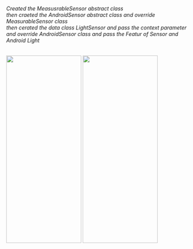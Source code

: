 <h6>
Created the MeasusrableSensor abstract class <br>
then craeted the AndroidSensor abstract class and override MeasurableSensor class  <br>
then cerated the data class LightSensor and pass the context parameter and override AndroidSensor class and pass the Featur of Sensor and Android Light <br> </h6> 

<img src="https://github.com/pushpak-gosavi/Sensor/assets/70949133/d5493cff-22f6-4f9e-a857-8697ba5db579" height = 500, width = 200 />
<img src="https://github.com/pushpak-gosavi/Sensor/assets/70949133/1ea59c58-0739-4fb5-91c5-b7bacbf1695f" height = 500, width= 200 />



